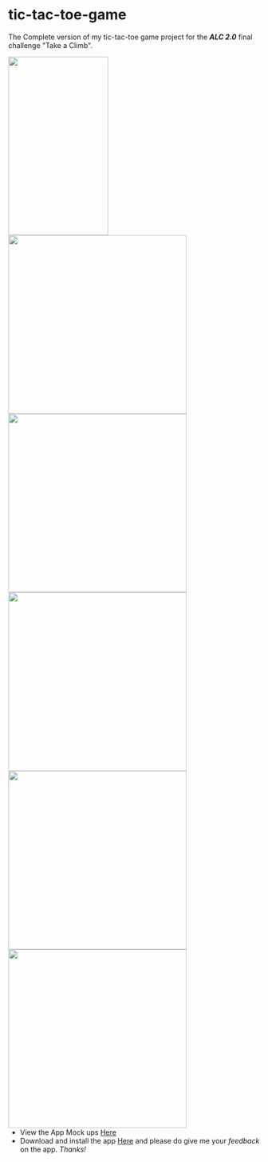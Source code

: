 # tic-tac-toe-game

The Complete version of my tic-tac-toe game project for the ***ALC 2.0*** final challenge "Take a Climb".

<div style="float: left;">
<img src="https://image.ibb.co/bBD3xp/screener_20180428_04_16_24.png" width="200" height="357">
<img src="https://image.ibb.co/gFEnOU/screener_20180428_04_14_20.png width="200" height="357">
<img src="https://image.ibb.co/j7bCq9/screener_20180428_04_14_39.png width="200" height="357">
<img src="https://image.ibb.co/iDNkA9/screener_20180428_04_15_00.png width="200" height="357">
<img src="https://image.ibb.co/gStsq9/screener_20180428_04_15_19.png width="200" height="357">
<img src="https://image.ibb.co/dFSkA9/screener_20180424_10_48_36.png width="200" height="357">
</div>

* View the App Mock ups [Here](https://github.com/ElNuru247/tic-tac-toe-game/tree/master/AppMockUps)
* Download and install the app [Here](https://master-tic-tac-toe-play-tictactoe-like-a-pro.en.aptoide.com/) and please do give me your *feedback* on the app.
*Thanks!*
